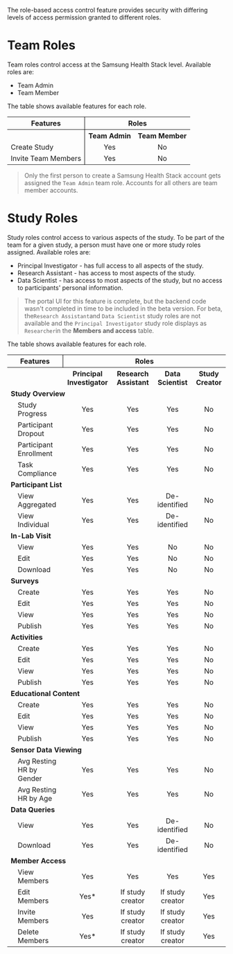 

The role-based access control feature provides security with differing levels of access permission granted to different roles.

# Team Roles

Team roles control access at the Samsung Health Stack level. Available roles are:

- Team Admin
- Team Member

The table shows available features for each role.

<table>
  <tr>
    <th style="text-align: center; border-right: 1px solid black;">Features</th>
    <th colspan="2" style="text-align: center;">Roles</th>
  </tr>
   <tr>
    <th style="text-align: center; border-right: 1px solid black;"></th>
    <th style="text-align: center;">Team Admin</th>
    <th style="text-align: center;">Team Member</th>
  </tr>
  <tr>
    <td style="border-right: 1px solid black;">Create Study</td>
    <td style="text-align: center;">Yes</td>
    <td style="text-align: center;">No</td>
  </tr>
  <tr>
    <td style="border-right: 1px solid black;">Invite Team Members</td>
    <td style="text-align: center;">Yes</td>
    <td style="text-align: center;">No</td>
  </tr>
</table>

> Only the first person to create a Samsung Health Stack account gets assigned the `Team Admin` team role. Accounts for all others are team member accounts.

# Study Roles

Study roles control access to various aspects of the study. To be part of the team for a given study, a person must have one or more study roles assigned. Available roles are:

- Principal Investigator - has full access to all aspects of the study.
- Research Assistant - has access to most aspects of the study.
- Data Scientist - has access to most aspects of the study, but no access to participants' personal information.

> The portal UI for this feature is complete, but the backend code wasn't completed in time to be included in the beta version. For beta, the`Research Assistant`and `Data Scientist` study roles are not available and the `Principal Investigator` study role displays  as `Researcher`in the **Members and access** table.

The table shows available features for each role.

<table>
  <tr>
    <th colspan="2" style="text-align: center; border-right: 1px solid black;">Features</th>
    <th colspan="4" style="text-align: center;">Roles</th>
  </tr>
  <tr>
    <th colspan="2" style="text-align: center;"></th>
    <th style="text-align: center;">Principal Investigator</th>
    <th style="text-align: center;">Research Assistant</th>
    <th style="text-align: center;">Data Scientist</th>
    <th style="text-align: center;">Study Creator</th>
  </tr>
  <tr>
    <td colspan="6"><b>Study Overview</b></td>
  </tr>
  <tr>
    <td></td>
    <td>Study Progress</td>
    <td style="text-align: center;">Yes</td>
    <td style="text-align: center;">Yes</td>
    <td style="text-align: center;">Yes</td>
    <td style="text-align: center;">No</td>
  </tr>
  <tr>
    <td></td>
    <td>Participant Dropout</td>
    <td style="text-align: center;">Yes</td>
    <td style="text-align: center;">Yes</td>
    <td style="text-align: center;">Yes</td>
    <td style="text-align: center;">No</td>
  </tr>
  <tr>
    <td></td>
    <td>Participant Enrollment</td>
    <td style="text-align: center;">Yes</td>
    <td style="text-align: center;">Yes</td>
    <td style="text-align: center;">Yes</td>
    <td style="text-align: center;">No</td>
  </tr>
  <tr>
    <td></td>
    <td>Task Compliance</td>
    <td style="text-align: center;">Yes</td>
    <td style="text-align: center;">Yes</td>
    <td style="text-align: center;">Yes</td>
    <td style="text-align: center;">No</td>
  </tr>
  <tr>
    <td colspan="6"><b>Participant List</b></td>
  </tr>
  <tr>
    <td></td>
    <td>View Aggregated</td>
    <td style="text-align: center;">Yes</td>
    <td style="text-align: center;">Yes</td>
    <td style="text-align: center;">De-identified</td>
    <td style="text-align: center;">No</td>
  </tr>
  <tr>
    <td></td>
    <td>View Individual</td>
    <td style="text-align: center;">Yes</td>
    <td style="text-align: center;">Yes</td>
    <td style="text-align: center;">De-identified</td>
    <td style="text-align: center;">No</td>
  </tr>
  <tr>
    <td colspan="6"><b>In-Lab Visit</b></td>
  </tr>
  <tr>
    <td></td>
    <td>View</td>
    <td style="text-align: center;">Yes</td>
    <td style="text-align: center;">Yes</td>
    <td style="text-align: center;">No</td>
    <td style="text-align: center;">No</td>
  </tr>
  <tr>
    <td></td>
    <td>Edit</td>
    <td style="text-align: center;">Yes</td>
    <td style="text-align: center;">Yes</td>
    <td style="text-align: center;">No</td>
    <td style="text-align: center;">No</td>
  </tr>
  <tr>
    <td></td>
    <td>Download</td>
    <td style="text-align: center;">Yes</td>
    <td style="text-align: center;">Yes</td>
    <td style="text-align: center;">No</td>
    <td style="text-align: center;">No</td>
  </tr>
  <tr>
    <td colspan="6"><b>Surveys</b></td>
  </tr>
  <tr>
    <td></td>
    <td>Create</td>
    <td style="text-align: center;">Yes</td>
    <td style="text-align: center;">Yes</td>
    <td style="text-align: center;">Yes</td>
    <td style="text-align: center;">No</td>
  </tr>
  <tr>
    <td></td>
    <td>Edit</td>
    <td style="text-align: center;">Yes</td>
    <td style="text-align: center;">Yes</td>
    <td style="text-align: center;">Yes</td>
    <td style="text-align: center;">No</td>
  </tr>
  <tr>
    <td></td>
    <td>View</td>
    <td style="text-align: center;">Yes</td>
    <td style="text-align: center;">Yes</td>
    <td style="text-align: center;">Yes</td>
    <td style="text-align: center;">No</td>
  </tr>
  <tr>
    <td></td>
    <td>Publish</td>
    <td style="text-align: center;">Yes</td>
    <td style="text-align: center;">Yes</td>
    <td style="text-align: center;">Yes</td>
    <td style="text-align: center;">No</td>
  </tr>
  <tr>
    <td colspan="6"><b>Activities</b></td>
  </tr>
  <tr>
    <td></td>
    <td>Create</td>
    <td style="text-align: center;">Yes</td>
    <td style="text-align: center;">Yes</td>
    <td style="text-align: center;">Yes</td>
    <td style="text-align: center;">No</td>
  </tr>
  <tr>
    <td></td>
    <td>Edit</td>
    <td style="text-align: center;">Yes</td>
    <td style="text-align: center;">Yes</td>
    <td style="text-align: center;">Yes</td>
    <td style="text-align: center;">No</td>
  </tr>
  <tr>
    <td></td>
    <td>View</td>
    <td style="text-align: center;">Yes</td>
    <td style="text-align: center;">Yes</td>
    <td style="text-align: center;">Yes</td>
    <td style="text-align: center;">No</td>
  </tr>
  <tr>
    <td></td>
    <td>Publish</td>
    <td style="text-align: center;">Yes</td>
    <td style="text-align: center;">Yes</td>
    <td style="text-align: center;">Yes</td>
    <td style="text-align: center;">No</td>
  </tr>
  <tr>
    <td colspan="6"><b>Educational Content</b></td>
  </tr>
  <tr>
    <td></td>
    <td>Create</td>
    <td style="text-align: center;">Yes</td>
    <td style="text-align: center;">Yes</td>
    <td style="text-align: center;">Yes</td>
    <td style="text-align: center;">No</td>
  </tr>
  <tr>
    <td></td>
    <td>Edit</td>
    <td style="text-align: center;">Yes</td>
    <td style="text-align: center;">Yes</td>
    <td style="text-align: center;">Yes</td>
    <td style="text-align: center;">No</td>
  </tr>
  <tr>
    <td></td>
    <td>View</td>
    <td style="text-align: center;">Yes</td>
    <td style="text-align: center;">Yes</td>
    <td style="text-align: center;">Yes</td>
    <td style="text-align: center;">No</td>
  </tr>
  <tr>
    <td></td>
    <td>Publish</td>
    <td style="text-align: center;">Yes</td>
    <td style="text-align: center;">Yes</td>
    <td style="text-align: center;">Yes</td>
    <td style="text-align: center;">No</td>
  </tr>
  <tr>
    <td colspan="6"><b>Sensor Data Viewing</b></td>
  </tr>
  <tr>
    <td></td>
    <td>Avg Resting HR by Gender</td>
    <td style="text-align: center;">Yes</td>
    <td style="text-align: center;">Yes</td>
    <td style="text-align: center;">Yes</td>
    <td style="text-align: center;">No</td>
  </tr>
  <tr>
    <td></td>
    <td>Avg Resting HR by Age</td>
    <td style="text-align: center;">Yes</td>
    <td style="text-align: center;">Yes</td>
    <td style="text-align: center;">Yes</td>
    <td style="text-align: center;">No</td>
  </tr>
  <tr>
    <td colspan="6"><b>Data Queries</b></td>
  </tr>
  <tr>
    <td></td>
    <td>View</td>
    <td style="text-align: center;">Yes</td>
    <td style="text-align: center;">Yes</td>
    <td style="text-align: center;">De-identified</td>
    <td style="text-align: center;">No</td>
  </tr>
  <tr>
    <td></td>
    <td>Download</td>
    <td style="text-align: center;">Yes</td>
    <td style="text-align: center;">Yes</td>
    <td style="text-align: center;">De-identified</td>
    <td style="text-align: center;">No</td>
  </tr>
  <tr>
    <td colspan="6"><b>Member Access</b></td>
  </tr>
  <tr>
    <td></td>
    <td>View Members</td>
    <td style="text-align: center;">Yes</td>
    <td style="text-align: center;">Yes</td>
    <td style="text-align: center;">Yes</td>
    <td style="text-align: center;">Yes</td>
  </tr>
  <tr>
    <td></td>
    <td>Edit Members</td>
    <td style="text-align: center;">Yes*</td>
    <td style="text-align: center;">If study creator</td>
    <td style="text-align: center;">If study creator</td>
    <td style="text-align: center;">Yes</td>
  </tr>
  <tr>
    <td></td>
    <td>Invite Members</td>
    <td style="text-align: center;">Yes</td>
    <td style="text-align: center;">If study creator</td>
    <td style="text-align: center;">If study creator</td>
    <td style="text-align: center;">Yes</td>
  </tr>
  <tr>
    <td></td>
    <td>Delete Members</td>
    <td style="text-align: center;">Yes*</td>
    <td style="text-align: center;">If study creator</td>
    <td style="text-align: center;">If study creator</td>
    <td style="text-align: center;">Yes</td>
  </tr>
</table>





